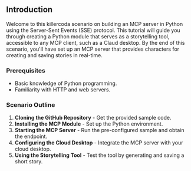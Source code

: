 ## Introduction

Welcome to this killercoda scenario on building an MCP server in Python using the Server-Sent Events (SSE) protocol.
This tutorial will guide you through creating a Python module that serves as a storytelling tool, accessible to any MCP client, such as a Claud desktop.
By the end of this scenario, you'll have set up an MCP server that provides characters for creating and saving stories in real-time.

### Prerequisites

- Basic knowledge of Python programming.
- Familiarity with HTTP and web servers.

### Scenario Outline

1. **Cloning the GitHub Repository** - Get the provided sample code.
2. **Installing the MCP Module** - Set up the Python environment.
3. **Starting the MCP Server** - Run the pre-configured sample and obtain the endpoint.
4. **Configuring the Cloud Desktop** - Integrate the MCP server with your cloud desktop.
5. **Using the Storytelling Tool** - Test the tool by generating and saving a short story.
